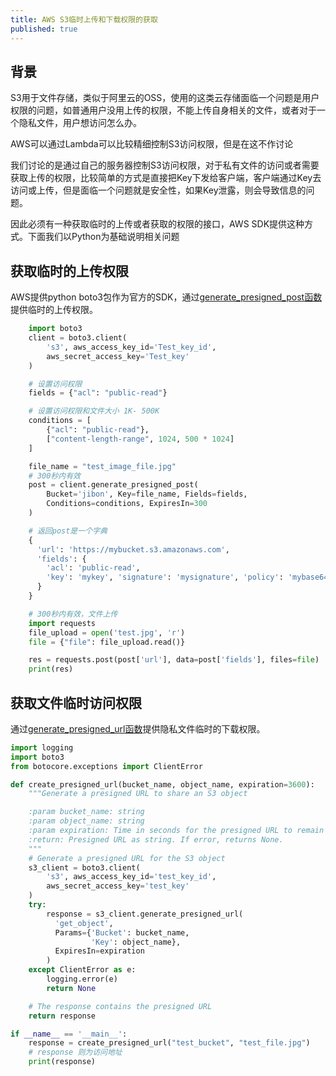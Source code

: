 ```yaml
---
title: AWS S3临时上传和下载权限的获取
published: true
---
```


## [](#header-2)背景
  
  S3用于文件存储，类似于阿里云的OSS，使用的这类云存储面临一个问题是用户权限的问题，如普通用户没用上传的权限，不能上传自身相关的文件，或者对于一个隐私文件，用户想访问怎么办。

  AWS可以通过Lambda可以比较精细控制S3访问权限，但是在这不作讨论

  我们讨论的是通过自己的服务器控制S3访问权限，对于私有文件的访问或者需要获取上传的权限，比较简单的方式是直接把Key下发给客户端，客户端通过Key去访问或上传，但是面临一个问题就是安全性，如果Key泄露，则会导致信息的问题。

  因此必须有一种获取临时的上传或者获取的权限的接口，AWS SDK提供这种方式。下面我们以Python为基础说明相关问题

## [](#header-2)获取临时的上传权限
  
  AWS提供python boto3包作为官方的SDK，通过[generate_presigned_post函数](https://boto3.amazonaws.com/v1/documentation/api/latest/reference/services/s3.html#S3.Client.generate_presigned_post)提供临时的上传权限。

```python
    import boto3
    client = boto3.client(
        's3', aws_access_key_id='Test_key_id',
        aws_secret_access_key='Test_key'
    )

    # 设置访问权限
    fields = {"acl": "public-read"}

    # 设置访问权限和文件大小 1K- 500K
    conditions = [
        {"acl": "public-read"},
        ["content-length-range", 1024, 500 * 1024]
    ]

    file_name = "test_image_file.jpg"
    # 300秒内有效
    post = client.generate_presigned_post(
        Bucket='jibon', Key=file_name, Fields=fields,
        Conditions=conditions, ExpiresIn=300
    )

    # 返回post是一个字典
    {
      'url': 'https://mybucket.s3.amazonaws.com',
      'fields': {
        'acl': 'public-read',
        'key': 'mykey', 'signature': 'mysignature', 'policy': 'mybase64 encoded policy'
      }
    }

    # 300秒内有效，文件上传
    import requests
    file_upload = open('test.jpg', 'r')
    file = {"file": file_upload.read()}

    res = requests.post(post['url'], data=post['fields'], files=file)
    print(res)

```

## [](#header-2)获取文件临时访问权限

  通过[generate_presigned_url函数](https://boto3.amazonaws.com/v1/documentation/api/latest/reference/services/s3.html#S3.Client.generate_presigned_url)提供隐私文件临时的下载权限。

```python
import logging
import boto3
from botocore.exceptions import ClientError

def create_presigned_url(bucket_name, object_name, expiration=3600):
    """Generate a presigned URL to share an S3 object

    :param bucket_name: string
    :param object_name: string
    :param expiration: Time in seconds for the presigned URL to remain valid
    :return: Presigned URL as string. If error, returns None.
    """
    # Generate a presigned URL for the S3 object
    s3_client = boto3.client(
        's3', aws_access_key_id='test_key_id',
        aws_secret_access_key='test_key'
    )
    try:
        response = s3_client.generate_presigned_url(
          'get_object',
          Params={'Bucket': bucket_name,
                  'Key': object_name},
          ExpiresIn=expiration
        )
    except ClientError as e:
        logging.error(e)
        return None

    # The response contains the presigned URL
    return response

if __name__ == '__main__':
    response = create_presigned_url("test_bucket", "test_file.jpg")
    # response 则为访问地址
    print(response)
```
